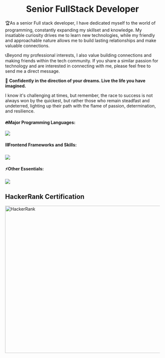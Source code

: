 
<h1 color='red' align="center">
  Senior FullStack  Developer
</h1>

🏆As a senior Full  stack developer,
I have dedicated myself to the world of programming, constantly expanding my skillset and knowledge. 
My insatiable curiosity drives me to learn new technologies, while my friendly and approachable nature allows me to build lasting relationships and make valuable connections.

📞Beyond my professional interests, I also value building connections and making friends within the tech community. 
If you share a similar passion for technology and are interested in connecting with me, please feel free to send me a direct message. 
 

🚀 <b>Confidently in the direction of your dreams. Live the life you have imagined.</b>

I know it's challenging at times, but remember, the race to success is not always won by the quickest, but rather those who  remain steadfast and undeterred, lighting up their path with the flame of passion, determination, and resilience.


#### 🔥Major Programming Languages:

  <div align="left">
    <img src="https://skillicons.dev/icons?i=c,cs,cpp,sass,js,ts,threejs,php,py,solidity,swift" />
  </div>

<!-- Libraries and Frameworks -->

#### ⛓️Frontend Frameworks and Skills:

  <div align="left">      
    <img src="https://skillicons.dev/icons?i=react,nextjs,vue,nuxtjs,angular,svelte,nestjs,flutter,bootstrap,tailwind,materialui" />
  </div>



<!-- Tools and Technologies -->

#### ⚡️Other Essentials:

  <div align="left">      
    <img src="https://skillicons.dev/icons?i=github,linux,docker,kubernetes,nginx,heroku,netlify,vercel,cloudflare,aws,ai,bots" />
  </div>
</div>


<h2>HackerRank Certification</h2>

<a href="https://www.hackerrank.com/profile/strikepunchk"> 
  <img src="https://github.com/seniorfullstack-dev/portfolio_full_stack/blob/modify_layout_dev/1.png" width="880" height="480" alt="HackerRank" />
</a>
  
   
